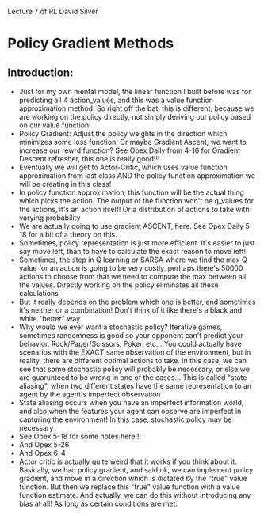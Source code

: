 Lecture 7 of RL David Silver

# Policy Gradient Methods

## Introduction:
- Just for my own mental model, the linear function I built before was for
predicting all 4 action_values, and this was a value function approximation method.
So right off the bat, this is different, because we are working on the policy directly, not simply
deriving our policy based on our value function!
- Policy Gradient: Adjust the policy weights in the direction which minimizes some loss function! Or maybe Gradient Ascent, we want to increase our rewrd function?
See Opex Daily from 4-16 for Gradient Descent refresher, this one is really good!!!
- Eventually we will get to Actor-Critic, which uses value function approximation from last class AND the 
policy function approximation we will be creating in this class!
- In policy function approximation, this function will be the actual thing which picks the action. 
The output of the function won't be q_values for the actions, it's an action itself! Or a distribution of actions to take with varying probability
- We are actually going to use gradient ASCENT, here. See Opex Daily 5-18 for a bit of a theory on this.
- Sometimes, policy representation is just more efficient. It's easier to just say move left, than to have to calculate the exact reason to move left!
- Sometimes, the step in Q learning or SARSA where we find the max Q value for an action is going to be
very costly, perhaps there's 50000 actions to choose from that we need to compute the max between all the
values. Directly working on the policy eliminates all these calculations
- But it really depends on the problem which one is better, and sometimes it's neither or a combination! Don't think of it like there's a black and white "better" way
- Why would we ever want a stochastic policy?
Iterative games, sometimes randomness is good so your opponent can't predict your behavior. Rock/Paper/Scissors, Poker, etc...
You could actually have scenarios with the EXACT same observation of the environment, but in reality, there are different optimal actions to take.
In this case, we can see that some stochastic policy will probably be necessary, or else we are guarunteed to be wrong in one of the cases...
This is called "state aliasing", when two different states have the same representation to an agent by the agent's imperfect observation
- State aliasing occurs when you have an imperfect information world, and also when the features your agent can observe are imperfect in capturing the environment! In this case, stochastic policy may be necessary
- See Opex 5-18 for some notes here!!!
- And Opex 5-26
- And Opex 6-4
- Actor critic is actually quite weird that it works if you think about it.
Basically, we had policy gradient, and said ok, we can implement policy gradient,
and move in a direction which is dictated by the "true" value function.
But then we replace this "true" value function with a value function estimate.
And actually, we can do this without introducing any bias at all! 
As long as certain conditions are met.

 
